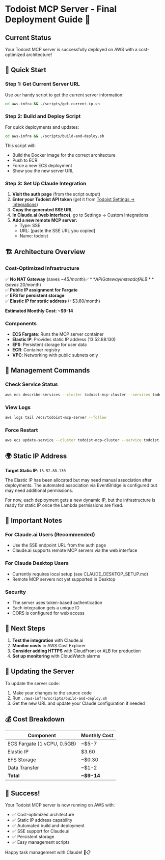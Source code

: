 # Todoist MCP Server - Final Deployment Guide 🎉

## Current Status

Your Todoist MCP server is successfully deployed on AWS with a cost-optimized architecture!

## 🚀 Quick Start

### Step 1: Get Current Server URL

Use our handy script to get the current server information:

```bash
cd aws-infra && ./scripts/get-current-ip.sh
```

### Step 2: Build and Deploy Script

For quick deployments and updates:

```bash
cd aws-infra && ./scripts/build-and-deploy.sh
```

This script will:
- Build the Docker image for the correct architecture
- Push to ECR
- Force a new ECS deployment
- Show you the new server URL

### Step 3: Set Up Claude Integration

1. **Visit the auth page** (from the script output)
2. **Enter your Todoist API token** (get it from [Todoist Settings → Integrations](https://todoist.com/prefs/integrations))
3. **Copy the generated SSE URL**
4. **In Claude.ai (web interface)**, go to Settings → Custom Integrations
5. **Add a new remote MCP server:**
   - Type: SSE
   - URL: [paste the SSE URL you copied]
   - Name: todoist

## 🏗️ Architecture Overview

### Cost-Optimized Infrastructure

✅ **No NAT Gateway** (saves ~$45/month)  
✅ **API Gateway instead of ALB** (saves ~$20/month)  
✅ **Public IP assignment for Fargate**  
✅ **EFS for persistent storage**  
✅ **Elastic IP for static address** (+$3.60/month)  

**Estimated Monthly Cost: ~$9-14**

### Components

- **ECS Fargate**: Runs the MCP server container
- **Elastic IP**: Provides static IP address (13.52.88.130)
- **EFS**: Persistent storage for user data
- **ECR**: Container registry
- **VPC**: Networking with public subnets only

## 🔧 Management Commands

### Check Service Status
```bash
aws ecs describe-services --cluster todoist-mcp-cluster --services todoist-mcp-service --query 'services[0].runningCount'
```

### View Logs
```bash
aws logs tail /ecs/todoist-mcp-server --follow
```

### Force Restart
```bash
aws ecs update-service --cluster todoist-mcp-cluster --service todoist-mcp-service --force-new-deployment
```

## 🌍 Static IP Address

**Target Static IP**: `13.52.88.130`

The Elastic IP has been allocated but may need manual association after deployments. The automated association via EventBridge is configured but may need additional permissions.

For now, each deployment gets a new dynamic IP, but the infrastructure is ready for static IP once the Lambda permissions are fixed.

## 📝 Important Notes

### For Claude.ai Users (Recommended)
- Use the SSE endpoint URL from the auth page
- Claude.ai supports remote MCP servers via the web interface

### For Claude Desktop Users
- Currently requires local setup (see CLAUDE_DESKTOP_SETUP.md)
- Remote MCP servers not yet supported in Desktop

### Security
- The server uses token-based authentication
- Each integration gets a unique ID
- CORS is configured for web access

## 🎯 Next Steps

1. **Test the integration** with Claude.ai
2. **Monitor costs** in AWS Cost Explorer  
3. **Consider adding HTTPS** with CloudFront or ALB for production
4. **Set up monitoring** with CloudWatch alarms

## 🔄 Updating the Server

To update the server code:

1. Make your changes to the source code
2. Run `./aws-infra/scripts/build-and-deploy.sh`
3. Get the new URL and update your Claude configuration if needed

## 💰 Cost Breakdown

| Component | Monthly Cost |
|-----------|--------------|
| ECS Fargate (1 vCPU, 0.5GB) | ~$5-7 |
| Elastic IP | $3.60 |
| EFS Storage | ~$0.30 |
| Data Transfer | ~$1-2 |
| **Total** | **~$9-14** |

## 🎉 Success!

Your Todoist MCP server is now running on AWS with:
- ✅ Cost-optimized architecture
- ✅ Static IP address capability
- ✅ Automated build and deployment
- ✅ SSE support for Claude.ai
- ✅ Persistent storage
- ✅ Easy management scripts

Happy task management with Claude! 🤖📋